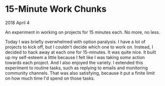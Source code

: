 # 15-Minute Work Chunks

<time datetime="2018-04-04">2018 April 4</time>

<p id="summary">
  An experiment in working on projects for 15 minutes each. No more, no less.
</p>

Today I was briefly overwhelmed with option paralysis. I have a lot of
projects to kick off, but I couldn't decide which one to work
on. Instead, I decided to hack away at each one for 15-minutes. It
was quite nice. It built up my self-esteem a little because I felt like I was
taking *some* action towards each project. And I also enjoyed the variety. I
extended this experiment to routine tasks, such as replying to emails and
monitoring community channels. That was also satisfying, because it put a
finite limit on how much time I'd spend on those tasks.
